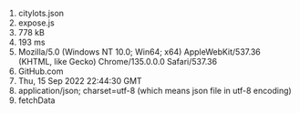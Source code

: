 1. citylots.json
2. expose.js
3. 778 kB
4. 193 ms
5. Mozilla/5.0 (Windows NT 10.0; Win64; x64) AppleWebKit/537.36 (KHTML, like Gecko) Chrome/135.0.0.0 Safari/537.36
6. GitHub.com
7. Thu, 15 Sep 2022 22:44:30 GMT
8. application/json; charset=utf-8 (which means json file in utf-8 encoding)
9. fetchData